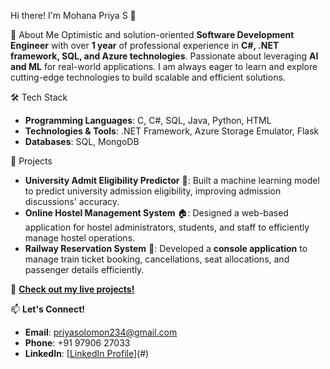 Hi there! I'm Mohana Priya S 👋

🚀 About Me
Optimistic and solution-oriented **Software Development Engineer** with over **1 year** of professional experience in **C#, .NET framework, SQL, and Azure technologies**. Passionate about leveraging **AI and ML** for real-world applications. I am always eager to learn and explore cutting-edge technologies to build scalable and efficient solutions.

🛠 Tech Stack
- **Programming Languages**: C, C#, SQL, Java, Python, HTML
- **Technologies & Tools**: .NET Framework, Azure Storage Emulator, Flask
- **Databases**: SQL, MongoDB

🎯 Projects
- **University Admit Eligibility Predictor** 🏫: Built a machine learning model to predict university admission eligibility, improving admission discussions' accuracy.
- **Online Hostel Management System** 🏠: Designed a web-based application for hostel administrators, students, and staff to efficiently manage hostel operations.
- **Railway Reservation System** 🚆: Developed a **console application** to manage train ticket booking, cancellations, seat allocations, and passenger details efficiently.

🔗 **[Check out my live projects!](#)**

📫 **Let's Connect!**
- **Email**: priyasolomon234@gmail.com
- **Phone**: +91 97906 27033
- **LinkedIn**: [[LinkedIn Profile](https://www.linkedin.com/in/mohana-priya-s-21059a20b?utm_source=share&utm_campaign=share_via&utm_content=profile&utm_medium=android_app)](#)
